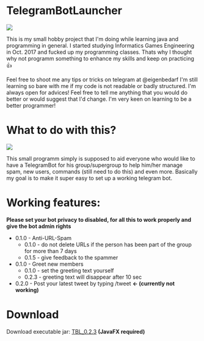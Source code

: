 # TelegramBotLauncher
![](https://imgur.com/ZG7vXWj.png)

This is my small hobby project that I'm doing while learning java and programming in general. I started studying Informatics Games Engineering in Oct. 2017 and fucked up my programming classes. Thats why I thought why not programm something to enhance my skills and keep on practicing 👍 

Feel free to shoot me any tips or tricks on telegram at @eigenbedarf
I'm still learning so bare with me if my code is not readable or badly structured. I'm always open for advices! Feel free to tell me anything that you would do better or would suggest that I'd change. I'm very keen on learning to be a better programmer!

# What to do with this?
![](https://imgur.com/rPU5J4k.png)

This small programm simply is supposed to aid everyone who would like to have a TelegramBot for his group/supergroup to help him/her manage spam, new users, commands (still need to do this) and even more. Basically my goal is to make it super easy to set up a working telegram bot.

# Working features:
**Please set your bot privacy to disabled, for all this to work properly and give the bot admin rights**

* 0.1.0 - Anti-URL-Spam
    * 0.1.0 - do not delete URLs if the person has been part of the group for more than 7 days
    * 0.1.5 - give feedback to the spammer
* 0.1.0 - Greet new members
    * 0.1.0 - set the greeting text yourself
    * 0.2.3 - greeting text will disappear after 10 sec
* 0.2.0 - Post your latest tweet by typing /tweet **<- (currently not working)**
    
# Download
Download executable jar:
[TBL_0.2.3](https://mega.nz/#!XBZiRYSD!MR7hJ3vADawxUfKRF23Nu94awtUwCWf79LGrVCy1t2A) **(JavaFX required)**


